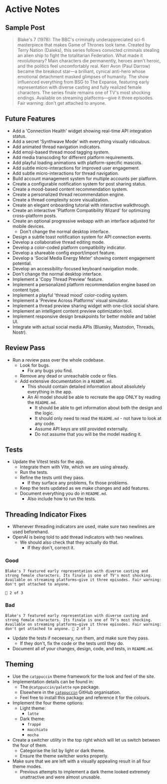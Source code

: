 # Active Notes

## Sample Post

> Blake's 7 (1978): The BBC's criminally underappreciated sci-fi masterpiece that makes Game of Thrones look tame. Created by Terry Nation (Daleks), this series follows convicted criminals stealing an alien ship to fight the totalitarian Federation. What made it revolutionary? Main characters die permanently, heroes aren't heroic, and the politics feel uncomfortably real. Kerr Avon (Paul Darrow) became the breakout star—a brilliant, cynical anti-hero whose emotional detachment masked glimpses of humanity. The show influenced everything from BSG to The Expanse, featuring early representation with diverse casting and fully realized female characters. The series finale remains one of TV's most shocking endings. Available on streaming platforms—give it three episodes. Fair warning: don't get attached to anyone.

## Future Features

- Add a 'Connection Health' widget showing real-time API integration status.
- Add a secret 'Synthwave Mode' with everything visually ridiculous.
- Add animated thread navigation indicators.
- Add emoji-based thread mood tagging system.
- Add media transcoding for different platform requirements.
- Add playful loading animations with platform-specific mascots.
- Add subtle micro-interactions for improved user engagement.
- Add subtle micro-interactions for thread navigation.
- Build account management system for multiple accounts per platform.
- Create a configurable notification system for post sharing status.
- Create a mood-based content recommendation system.
- Create a personalized thread recommendation engine.
- Create a thread complexity score visualization.
- Create an elegant onboarding tutorial with interactive walkthrough.
- Create an interactive 'Platform Compatibility Wizard' for optimizing cross-platform posts.
- Create an optional progressive webapp with an interface adjusted for mobile devices.
  - Don't change the normal desktop interface.
- Design a subtle toast notification system for API connection events.
- Develop a collaborative thread editing mode.
- Develop a color-coded platform compatibility indicator.
- Develop a shareable config export/import feature.
- Develop a 'Social Media Energy Meter' showing content engagement potential.
- Develop an accessibility-focused keyboard navigation mode.
- Don't change the normal desktop interface.
- Implement a 'Copy Thread Preview' feature.
- Implement a personalized platform recommendation engine based on content type.
- Implement a playful 'thread mood' color-coding system.
- Implement a 'Preview Across Platforms' visual simulator.
- Implement a thread preview sharing widget with one-click social share.
- Implement an intelligent content preview optimization tool.
- Implement responsive design breakpoints for better mobile and tablet UI.
- Integrate with actual social media APIs (Bluesky, Mastodon, Threads, Nostr).

## Review Pass

- Run a review pass over the whole codebase.
  - Look for bugs.
    - Fix any bugs you find.
  - Remove any dead or unreachable code or files.
  - Add extensive documentation in a `README.md`.
    - This should contain detailed information about absolutely everything in the app.
    - An AI model should be able to recreate the app ONLY by reading the `README.md`.
      - It should be able to get information about both the design and the logic.
      - It should only need to read the `README.md` - not have to look at any code.
      - Assume API keys are still provided externally.
      - Do not assume that you will be the model reading it.

## Tests

- Update the Vitest tests for the app.
  - Integrate them with Vite, which we are using already.
  - Run the tests.
  - Refine the tests until they pass.
    - If they surface any problems, fix those problems.
  - Keep the tests updated as we make changes and add features.
  - Document everything you do in `README.md`.
    - Also include how to run the tests.

## Threading Indicator Fixes

- Whenever threading indicators are used, make sure two newlines are used beforehand.
- OpenAI is being told to add thread indicators with two newlines.
  - We should also check that they actually do that.
    - If they don't, correct it.

### Good

```plaintext
Blake's 7 featured early representation with diverse casting and strong female characters. Its finale is one of TV's most shocking. Available on streaming platforms—give it three episodes. Fair warning: don't get attached to anyone.

🧵 2 of 3
```

### Bad

```plaintext
Blake's 7 featured early representation with diverse casting and strong female characters. Its finale is one of TV's most shocking. Available on streaming platforms—give it three episodes. Fair warning: don't get attached to anyone. 🧵 2 of 3
```

- Update the tests if neceesary, run them, and make sure they pass.
  - If they don't, fix the code or the tests until they do.
- Document all of your changes, design, code, and tests, in `README.md`.

## Theming

- Use the `catppuccin` theme framework for the look and feel of the site.
- Implementation details can be found in:
  - The `@catppuccin/palette` `npm` package.
  - Elsewhere in the [`catppuccin`](https://github.com/catppuccin) GitHub organisation.
  - Feel free to install this package and reference it for the colours.
- Implement the four theme options:
  - Light theme:
    - `latte`
  - Dark theme:
    - `frappé`
    - `macchiato`
    - `mocha`
- Create a switcher utility in the top right which will let us switch between the four of them.
  - Categorise the list by light or dark theme.
  - Ensure the theme switcher works properly.
- Make sure that we are left with a visually appealing result in all four theme modes.
  - Previous attempts to implement a dark theme looked extremely unattractive and were almost unusable.
